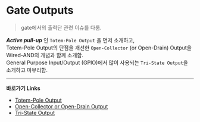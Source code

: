 # Gate Outputs

> gate에서의 출력단 관련 이슈를 다룸.

***Active pull-up*** 인 `Totem-Pole Output` 을 먼저 소개하고,  
Totem-Pole Output의 단점을 개선한 `Open-Collector` (or Open-Drain) Output을 Wired-AND의 개념과 함께 소개함.  
General Purpose Input/Output (GPIO)에서 많이 사용되는 `Tri-State Output`을 소개하고 마무리함.

---

**바로가기 Links**

* [Totem-Pole Output](ce02_04_4_1_totem_pole_output.md)
* [Open-Collector or Open-Drain Output](ce02_04_4_2_open_collector.md)
* [Tri-State Output](ce02_04_4_3_tri_state_output.md)